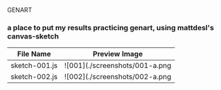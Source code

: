 GENART

### a place to put my results practicing genart, using mattdesl's canvas-sketch

| File Name     | Preview Image                  |
| ------------- | ------------------------------ |
| sketch-001.js | ![001](./screenshots/001-a.png | width=200) |
| sketch-002.js | ![002](./screenshots/002-a.png | width=200) |
